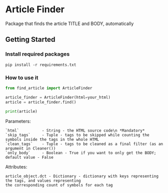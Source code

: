 # Article Finder

Package that finds the article TITLE and BODY, automatically

## Getting Started
### Install required packages
```
pip install -r requirements.txt
```

### How to use it

```python
from find_article import ArticleFinder

article_finder = ArticleFinder(html=your_html)
article = article_finder.find()
 
print(article)
```

Parameters:
```
`html`          - String - the HTML source code\n *Mandatory*
`skip_tags`     - Tuple - tags to be skipped while counting the symbols inside the tags in the whole HTML
`clean_tags`    - Tuple - tags to be cleaned as a final filter (as an argument in Cleaner())
`only_body`     - Boolean - True if you want to only get the BODY; default value - False
```

Attributes:
```
article_object.dct - Dictionary - dictionary with keys representing the tags, and values representing 
the corresponding count of symbols for each tag
```